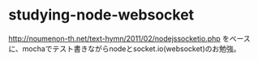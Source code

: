 studying-node-websocket
=======================

http://noumenon-th.net/text-hymn/2011/02/nodejssocketio.php
をベースに、mochaでテスト書きながらnodeとsocket.io(websocket)のお勉強。